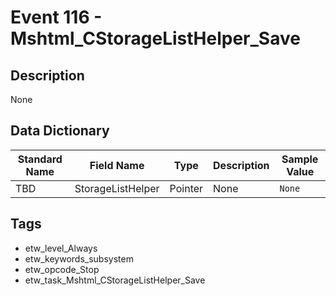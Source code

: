 # Event 116 - Mshtml_CStorageListHelper_Save

## Description
None

## Data Dictionary
|Standard Name|Field Name|Type|Description|Sample Value|
|---|---|---|---|---|
|TBD|StorageListHelper|Pointer|None|`None`|

## Tags
* etw_level_Always
* etw_keywords_subsystem
* etw_opcode_Stop
* etw_task_Mshtml_CStorageListHelper_Save